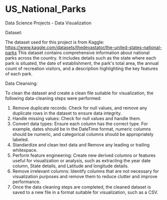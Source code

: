# US_National_Parks
Data Science Projects - Data Visualization

Dataset:

The dataset used for this project is from Kaggle: https://www.kaggle.com/datasets/thedevastator/the-united-states-national-parks
This dataset contains comprehensive information about national parks across the country. It includes details such as the state where each park is situated, the date of establishment, the park's total area, the annual count of recreation visitors, and a description highlighting the key features of each park.

Data Cleansing:

To clean the dataset and create a clean file suitable for visualization, the following data-cleaning steps were performed:

1. Remove duplicate records: Check for null values, and remove any duplicate rows in the dataset to ensure data integrity.
2. Handle missing values: Check for null values and handle them. 
3. Convert data types: Ensure each column has the correct type. For example, dates should be in the DateTime format, numeric columns should be numeric, and categorical columns should be appropriately labeled.
4. Standardize and clean text data and Remove any leading or trailing whitespace.
5. Perform feature engineering: Create new derived columns or features useful for visualization or analysis, such as extracting the year date column, State details, and Latitude and longitude details. 
6. Remove irrelevant columns: Identify columns that are not necessary for visualization purposes and remove them to reduce clutter and improve performance.
7. Once the data cleaning steps are completed, the cleaned dataset is saved to a new file in a format suitable for visualization, such as a CSV. 



